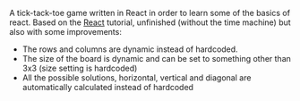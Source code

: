 A tick-tack-toe game written in React in order to learn some of the basics of react. 
Based on the [React](https://react.dev/learn/tutorial-tic-tac-toe) tutorial, unfinished (without the time machine) but also with some improvements:  
* The rows and columns are dynamic instead of hardcoded.
* The size of the board is dynamic and can be set to something other than 3x3 (size setting is hardcoded)
* All the possible solutions, horizontal, vertical and diagonal are automatically calculated instead of hardcoded